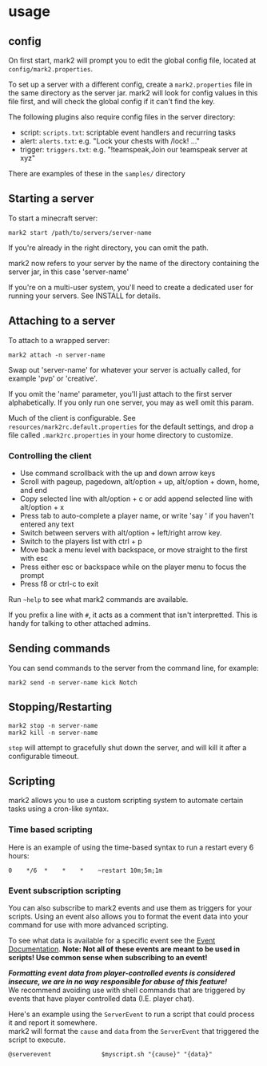 # usage

## config

On first start, mark2 will prompt you to edit the global config file, located at `config/mark2.properties`.

To set up a server with a different config, create a `mark2.properties` file in the same directory as the server jar.
mark2 will look for config values in this file first, and will check the global config if it can't find the key.

The following plugins also require config files in the server directory:

* script: `scripts.txt`: scriptable event handlers and recurring tasks
* alert: `alerts.txt`: e.g. "Lock your chests with /lock! ..."
* trigger: `triggers.txt`: e.g. "!teamspeak,Join our teamspeak server at xyz"

There are examples of these in the `samples/` directory

## Starting a server

To start a minecraft server:

    mark2 start /path/to/servers/server-name

If you're already in the right directory, you can omit the path.

mark2 now refers to your server by the name of the directory containing the server jar, in this case 'server-name'

If you're on a multi-user system, you'll need to create a dedicated user for running your servers. See INSTALL for
details.

## Attaching to a server

To attach to a wrapped server:

    mark2 attach -n server-name

Swap out 'server-name' for whatever your server is actually called, for example 'pvp' or 'creative'.

If you omit the 'name' parameter, you'll just attach to the first server alphabetically. If you only run one server, you
may as well omit this param.

Much of the client is configurable. See `resources/mark2rc.default.properties` for the default settings, and drop a file
called `.mark2rc.properties` in your home directory to customize.

### Controlling the client

* Use command scrollback with the up and down arrow keys
* Scroll with pageup, pagedown, alt/option + up, alt/option + down, home, and end
* Copy selected line with alt/option + c or add append selected line with alt/option + x
* Press tab to auto-complete a player name, or write 'say ' if you haven't entered any text
* Switch between servers with alt/option + left/right arrow key.
* Switch to the players list with ctrl + p
* Move back a menu level with backspace, or move straight to the first with esc
* Press either esc or backspace while on the player menu to focus the prompt
* Press f8 or ctrl-c to exit

Run `~help` to see what mark2 commands are available.

If you prefix a line with `#`, it acts as a comment that isn't interpretted. This is handy for talking to other attached
admins.

## Sending commands

You can send commands to the server from the command line, for example:

    mark2 send -n server-name kick Notch

## Stopping/Restarting

    mark2 stop -n server-name
    mark2 kill -n server-name

`stop` will attempt to gracefully shut down the server, and will kill it after a configurable timeout.

## Scripting

mark2 allows you to use a custom scripting system to automate certain tasks using a cron-like syntax.

### Time based scripting

Here is an example of using the time-based syntax to run a restart every 6 hours:

    0    */6  *    *    *    ~restart 10m;5m;1m

### Event subscription scripting

You can also subscribe to mark2 events and use them as triggers for your scripts. Using an event also allows you to format the event data into your command for use with more advanced scripting.

To see what data is available for a specific event see the [Event Documentation](CONTRIBUTING.md#event-documentation). **Note: Not all of these events are meant to be used in scripts! Use common sense when subscribing to an event!**

_**Formatting event data from player-controlled events is considered insecure, we are in no way responsible for abuse of this feature!**_  
We recommend avoiding use with shell commands that are triggered by events that have player controlled data (I.E. player chat).

Here's an example using the `ServerEvent` to run a script that could process it and report it somewhere.  
mark2 will format the `cause` and `data` from the `ServerEvent` that triggered the script to execute.

    @serverevent              $myscript.sh "{cause}" "{data}"
